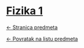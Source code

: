 # [Fizika 1](https://www.github.com/studosi-fer/FIZ1)
[<- Stranica predmeta](https://www.fer.unizg.hr/predmet/fiz1)

[<- Povratak na listu predmeta](https://www.github.com/studosi/FER)